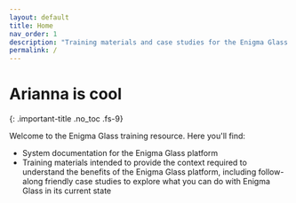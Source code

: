 ```yaml
---
layout: default
title: Home
nav_order: 1
description: "Training materials and case studies for the Enigma Glass SIEM platform"
permalink: /
---
```

# Arianna is cool
{: .important-title .no_toc .fs-9}

Welcome to the Enigma Glass training resource. Here you'll find:
 - System documentation for the Enigma Glass platform
 - Training materials intended to provide the context required to understand the benefits of the Enigma Glass platform, including follow-along friendly case studies to explore what you can do with Enigma Glass in its current state
